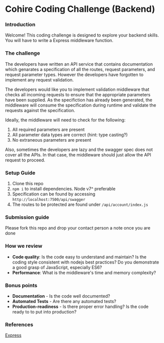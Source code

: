 # Cohire Coding Challenge (Backend)

### Introduction 
Welcome! This coding challenge is designed to explore your backend skills. You will have to write a Express middleware function.

### The challenge
The developers have written an API service that contains documentation which genarates a specification of all the routes, request parameters, and request parameter types. However the developers have forgotten to implement any request validation. 

The developers would like you to implement validation middleware that checks all incoming requests to ensure that the appropriate parameters have been supplied. As the specifiction has already been generated, the middleware will consume the specification during runtime and validate the requests against the specification. 

Ideally, the middleware will need to check for the following:

1. All required parameters are present
2. All parameter data types are correct (hint: type casting?)
3. No extraneous parameters are present

Also, sometimes the developers are lazy and the swagger spec does not cover all the APIs. In that case, the middleware should just allow the API request to proceed.

### Setup Guide
1. Clone this repo
2. `npm i` to install dependencies. Node v7^ preferable
3. Specification can be found by accessing `http://localhost:7500/api/swagger`
4. The routes to be protected are found under `/api/account/index.js`


### Submission guide
Please fork this repo and drop your contact person a note once you are done

### How we review
- **Code quality**: Is the code easy to understand and maintain? Is the coding style consistent with nodejs best practices? Do you demonstrate a good grasp of JavaScript, especially ES6?
- **Performance**: What is the middleware's time and memory complexity?

### Bonus points
- **Documentation** - Is the code well documented?
- **Automated Tests** - Are there any automated tests?
- **Production-readiness** - Is there proper error handling? Is the code ready to to put into production?

### References
[Express](https://expressjs.com/en/4x/api.html)
